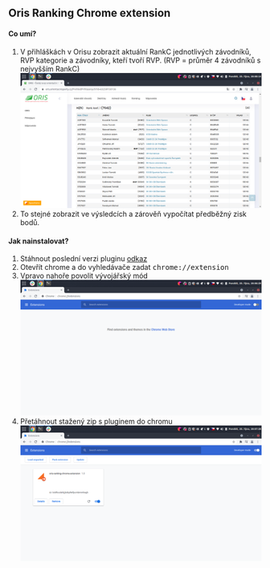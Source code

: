 ## Oris Ranking Chrome extension

#### Co umí?
1) V přihláškách v Orisu zobrazit aktuální RankC jednotlivých závodníků, RVP kategorie a závodníky, kteří tvoří RVP. (RVP = průměr 4 závodníků s nejvyšším RankC)
![myImage](https://github.com/jrydel/oris-ranking-chrome-extension/blob/master/images/Screenshot%20from%202021-10-25%2020-08-14.png?raw=true)
2) To stejné zobrazit ve výsledcích a zárověň vypočítat předběžný zisk bodů.

#### Jak nainstalovat?
1) Stáhnout poslední verzi pluginu [odkaz](https://github.com/jrydel/oris-ranking-chrome-extension/releases/download/1.2.0/chrome-ranking-extension-chrome.zip)
2) Otevřít chrome a do vyhledávače zadat <kbd>chrome://extension</kbd>
3) Vpravo nahoře povolit vývojářský mód
![myImage](https://github.com/jrydel/oris-ranking-chrome-extension/blob/master/images/Screenshot%20from%202021-10-25%2020-06-29.png?raw=true)
4) Přetáhnout stažený zip s pluginem do chromu  
![myImage](https://github.com/jrydel/oris-ranking-chrome-extension/blob/master/images/Screenshot%20from%202021-10-25%2020-07-28.png?raw=true)

